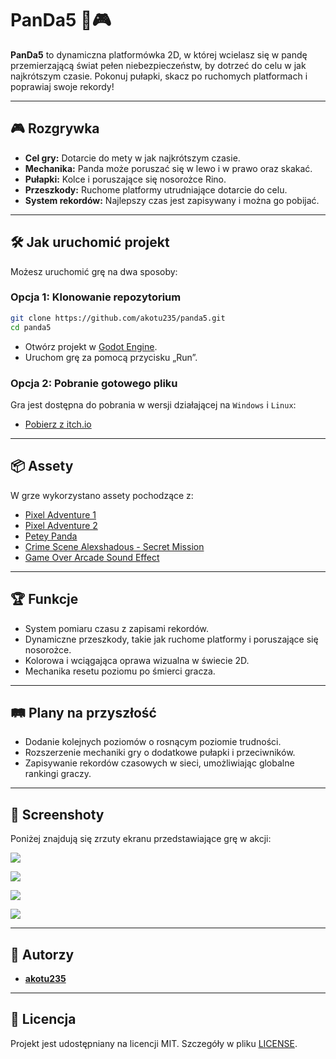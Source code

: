 # PanDa5 🐼🎮  
**PanDa5** to dynamiczna platformówka 2D, w której wcielasz się w pandę przemierzającą świat pełen niebezpieczeństw, by dotrzeć do celu w jak najkrótszym czasie. Pokonuj pułapki, skacz po ruchomych platformach i poprawiaj swoje rekordy!

---

## 🎮 Rozgrywka  
- **Cel gry:** Dotarcie do mety w jak najkrótszym czasie.  
- **Mechanika:** Panda może poruszać się w lewo i w prawo oraz skakać.  
- **Pułapki:** Kolce i poruszające się nosorożce Rino.  
- **Przeszkody:** Ruchome platformy utrudniające dotarcie do celu.  
- **System rekordów:** Najlepszy czas jest zapisywany i można go pobijać.  

---

## 🛠️ Jak uruchomić projekt  
Możesz uruchomić grę na dwa sposoby:  

### Opcja 1: Klonowanie repozytorium  
   ```bash
   git clone https://github.com/akotu235/panda5.git
   cd panda5
   ```
   - Otwórz projekt w [Godot Engine](https://godotengine.org/).  
   - Uruchom grę za pomocą przycisku „Run”.  
  

### Opcja 2: Pobranie gotowego pliku  
   Gra jest dostępna do pobrania w wersji działającej na `Windows` i `Linux`:  
   - [Pobierz z itch.io](https://akotu.itch.io/panda5)

---

## 📦 Assety
W grze wykorzystano assety pochodzące z:
- [Pixel Adventure 1](https://pixelfrog-assets.itch.io/pixel-adventure-1)
- [Pixel Adventure 2](https://pixelfrog-assets.itch.io/pixel-adventure-2)
- [Petey Panda](https://duckhive.itch.io/petey-panda)
- [Crime Scene Alexshadous - Secret Mission](https://pixabay.com/music/crime-scene-alexshadous-secret-mission-121611/)
- [Game Over Arcade Sound Effect](https://pixabay.com/sound-effects/game-over-arcade-6435/)

---

## 🏆 Funkcje  
- System pomiaru czasu z zapisami rekordów.  
- Dynamiczne przeszkody, takie jak ruchome platformy i poruszające się nosorożce.  
- Kolorowa i wciągająca oprawa wizualna w świecie 2D.  
- Mechanika resetu poziomu po śmierci gracza.  

---

## 🛤️ Plany na przyszłość  
- Dodanie kolejnych poziomów o rosnącym poziomie trudności.  
- Rozszerzenie mechaniki gry o dodatkowe pułapki i przeciwników.  
- Zapisywanie rekordów czasowych w sieci, umożliwiając globalne rankingi graczy.

---

## 📸 Screenshoty  
Poniżej znajdują się zrzuty ekranu przedstawiające grę w akcji:  

![](https://img.itch.zone/aW1hZ2UvMzIxOTM4Ny8xOTI0NjUyNy5wbmc=/original/NYNXgK.png)

![](https://img.itch.zone/aW1hZ2UvMzIxOTM4Ny8xOTI0NjUyOS5wbmc=/original/OxiHNS.png)

![](https://img.itch.zone/aW1hZ2UvMzIxOTM4Ny8xOTI0NjUyOC5wbmc=/original/C13AEE.png)

![](https://img.itch.zone/aW1hZ2UvMzIxOTM4Ny8xOTI0NjYyMy5wbmc=/original/YKunQD.png)

---

## 🐼 Autorzy  
- [**akotu235**](https://akotu235.github.io/)  

---

## 📄 Licencja  
Projekt jest udostępniany na licencji MIT. Szczegóły w pliku [LICENSE](./LICENSE).  
